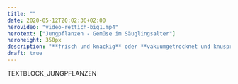 ```yaml
---
title: ""
date: 2020-05-12T20:02:36+02:00
herovideo: "video-rettich-big1.mp4"
herotext: ["Jungpflanzen - Gemüse im Säuglingsalter"]
heroheight: 350px
description: "**frisch und knackig** oder **vakuumgetrocknet und knusprig**"
draft: true
---
```

TEXTBLOCK_JUNGPFLANZEN
<!-- Jungpflanzen sind junge, essbare Keimpflanzen, die in der Gastronomie sowohl zur optischen als auch zur geschmacklichen Bereicherung von Gerichten eingesetzt werden. Köche benutzen Jungpflanzen, um die Attraktivität und den Geschmack ihrer Menüs zu erhöhen. Kleiner als Jungpflanzen, aber später geernet als Sprossen, weisen die verschiedenen Jungpflanzen eine Vielzahl an Geschmacksrichtungen auf, wie beispielsweise scharf oder süß. Desweiteren werden sie aufgrund ihrer vielfältigen Farbtöne und Texturen geschätzt. Jungpflanzen lassen sich hervorragend für das Garnieren von Salaten, Suppen, Sandwiches, Smoothies und anderen Gerichten verwenden. Das 'junge Grün' kann aus den Samen verschiedenster Arten von Gemüse, Kräutern und anderen Pflanzen gezogen werden. Die Ernte-Größe beläuft sich auf ca. 2,5 bis 7,5 cm mit Stängel und Blättern. Ein Jungpflanzen hat einen einzigen Stängel, der bei der Ernte knapp über der Erde abgeschnitten wird. Dabei kann es neben den voll entwickelten Keimblättern in der Regel auch schon die ersten richtigen Blätter aufweisen er Vorteil der Jungpflanzen gegenüber Sprossen liegt - ausser der Fähigkeit die wertvollen Nährstoffe des Bodens aufzunehmen - darin, dass sie durch das Sonnenlicht Chlorophyll bilden. Dabei werden die Inhaltsstoffe des Samens aufgewertet und hochwertiges Eiweiß gebildet.  Mit der Grünung wird die Kraft, Energie und die sonnenlichtwertigen Potentiale erhöht. Das kann bei Pflanzen mit nachgesagter Heilwirkung die Heilkraft erhöhen. Bei Pflanzen wie Rettich, Senf etc. werden während des Wachstums die ätherischen Öle und Bitterstoffe gebildet und erhöhen damit ihre pharmakologische Wirkung."

Verwendung:
Die grünen Nährstoff-Lieferanten sind als intensive Geschmacksträger vielfältig einsetzbar. Die kleinen Blätter, die oft verschiedene Farben und Formen haben, sind eine willkommene Abwechslung zu langweiliger Petersilien-Garnitur. Auch als Gewürz eignen sie sich aufgrund des intensiven Geschmacks hervorragend und werten jedes Butterbrot auf. Perfekt sind Microgreens natürlich auch in Salaten und grünen Smoothies, auch wenn in Smoothies der einzigartige Geschmack des Mini-Grüns etwas untergeht. Dafür könnt ihr in Smoothies große Mengen der Nährstoffbombe verzehren. Als Hingucker-Topping werten die kleinen Blätter den Smoothie auch optisch auf.

Viele unserer Sorten sind sehr reich an Vitaminen und weiteren Inhaltsstoffen auf deren nützliche Wirkung auf die Gesundheit wir aufgrund der EU-Verordnung bezüglich der verbraucherschützenden Health-Claims nicht hinweisen dürfen. -->
